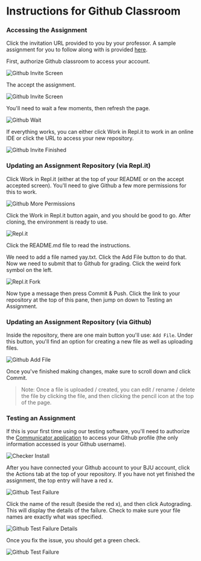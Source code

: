 # Instructions for Github Classroom

### Accessing the Assignment

Click the invitation URL provided to you by your professor.  A sample assignment for you to follow along with is provided [here](https://classroom.github.com/a/BCvKee2u).

First, authorize Github classroom to access your account.

![Github Invite Screen](images/webui/github-authorize.png)

The accept the assignment.

![Github Invite Screen](images/webui/github-accept-assignment.png)

You'll need to wait a few moments, then refresh the page.

![Github Wait](images/webui/github-wait.png)

If everything works, you can either click Work in Repl.it to work in an online IDE or click the URL to access your new repository.

![Github Invite Finished](images/webui/github-ready.png)

### Updating an Assignment Repository (via Repl.it)

Click Work in Repl.it (either at the top of your README or on the accept accepted screen).  You'll need to give Github a few more permissions for this to work.

![Github More Permissions](images/webui/github-moar-permissions.png)

Click the Work in Repl.it button again, and you should be good to go. After cloning, the environment is ready to use.

![Repl.it](images/webui/replit.png)

Click the README.md file to read the instructions.

We need to add a file named yay.txt.  Click the Add File button to do that.  Now we need to submit that to Github for grading.  Click the weird fork symbol on the left.

![Repl.it Fork](images/webui/fork.png)

Now type a message then press Commit & Push.  Click the link to your repository at the top of this pane, then  jump on down to Testing an Assignment.

### Updating an Assignment Repository (via Github)

Inside the repository, there are one main button you'll use: `Add File`.  Under this button, you'll find an option for creating a new file as well as uploading files.

![Github Add File](images/webui/github-add-file.png)

Once you've finished making changes, make sure to scroll down and click Commit.

> Note: Once a file is uploaded / created, you can edit / rename / delete the file by clicking the file, and then clicking the pencil icon at the top of the page.

### Testing an Assignment

If this is your first time using our testing software, you'll need to authorize the [Communicator application](https://protect.bju.edu/cps/checker/test/test) to access your Github profile (the only information accessed is your Github username).

![Checker Install](images/webui/install-oauth.png)

After you have connected your Github account to your BJU account, click the Actions tab at the top of your repository.  If you have not yet finished the assignment, the top entry will have a red x.  

![Github Test Failure](images/webui/github-test-failed.png)

Click the name of the result (beside the red x), and then click Autograding.  This will display the details of the failure.  Check to make sure your file names are exactly what was specified.

![Github Test Failure Details](images/webui/github-test-failed-details.png)

Once you fix the issue, you should get a green check.

![Github Test Failure](images/webui/github-test-success.png)
